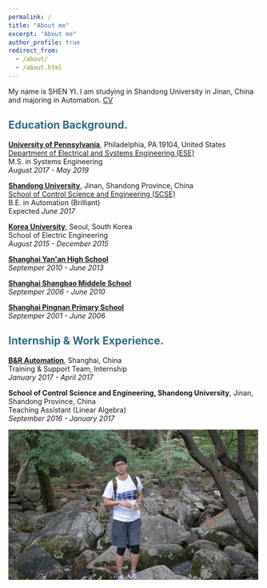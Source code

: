 ```yaml
---
permalink: /
title: "About me"
excerpt: "About me"
author_profile: true
redirect_from: 
  - /about/
  - /about.html
---
```


My name is SHEN YI. I am studying in Shandong University in Jinan, China and majoring in Automation. [CV](https://github.com/Shenyi950223/Shenyi950223.github.io/raw/master/uploads/cv.pdf/)

<h2 style="color: #2e6c80;">Education Background.</h2>

<strong>[University of Pennsylvania](http://www.upenn.edu/)</strong>, Philadelphia, PA 19104, United States                          
[Department of Electrical and Systems Engineering (ESE)](http://www.ese.upenn.edu/)<br>
M.S. in Systems Engineering                                           
<i>August 2017 - May 2019</i><br>
                                                                 
<strong>[Shandong University](http://www.sdu.edu.cn/)</strong>, Jinan, Shandong Province, China                                  
[School of Control Science and Engineering (SCSE)](http://control.sdu.edu.cn/)<br>
B.E. in Automation (Brilliant)                                              
Expected <i>June 2017</i><br>

<strong>[Korea University](http://www.korea.edu/)</strong>, Seoul, South Korea<br>
School of Electric Engineering                                           
<i>August 2015 - December 2015</i><br>

<strong>[Shanghai Yan'an High School](http://www.shyahs.com/WebSite.Net/)</strong><br>
<i>Septemper 2010 - June 2013</i><br>

<strong>[Shanghai Shangbao Middele School](http://shsb.cn/)</strong><br>
<i>Septemper 2006 - June 2010</i><br>

<strong>[Shanghai Pingnan Primary School](http://pnxx.mhedu.sh.cn/)</strong><br>
<i>Septemper 2001 - June 2006</i><br>

<h2 style="color: #2e6c80;">Internship & Work Experience.</h2>

<strong>[B&R Automation](https://www.br-automation.com/en/perfection-in-automation/)</strong>, Shanghai, China<br>
Training & Support Team, Internship                                           
<i>January 2017 - April 2017</i><br>

<strong>School of Control Science and Engineering, Shandong University</strong>, Jinan, Shandong Province, China<br>
Teaching Assistant (Linear Algebra)                                           
<i>September 2016 - January 2017</i><br>

![alt text](/images/busan.png "I am in Busan, South Korea")

